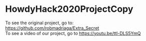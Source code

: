 # HowdyHack2020ProjectCopy
To see the original project, go to: https://github.com/robmadriaga/Extra_Secret  
To see a video of our project, go to https://youtu.be/ttl-DLS5YmQ
